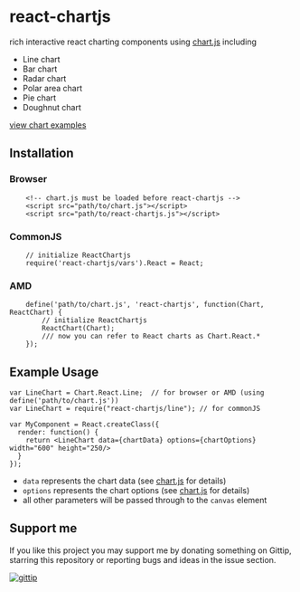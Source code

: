 react-chartjs
============

rich interactive react charting components using [chart.js](http://www.chartjs.org/) including

* Line chart
* Bar chart
* Radar chart
* Polar area chart
* Pie chart
* Doughnut chart

[view chart examples](http://jhudson8.github.io/react-chartjs/index.html)

Installation
------------
### Browser
```
    <!-- chart.js must be loaded before react-chartjs -->
    <script src="path/to/chart.js"></script>
    <script src="path/to/react-chartjs.js"></script>
```

### CommonJS
```
    // initialize ReactChartjs
    require('react-chartjs/vars').React = React;
```

### AMD
```
    define('path/to/chart.js', 'react-chartjs', function(Chart, ReactChart) {
        // initialize ReactChartjs
        ReactChart(Chart);
        /// now you can refer to React charts as Chart.React.*
    });
```

Example Usage
-------------
```
var LineChart = Chart.React.Line;  // for browser or AMD (using define('path/to/chart.js'))
var LineChart = require("react-chartjs/line"); // for commonJS

var MyComponent = React.createClass({
  render: function() {
    return <LineChart data={chartData} options={chartOptions} width="600" height="250/>
  }
});
```

* ```data``` represents the chart data (see [chart.js](http://www.chartjs.org/) for details)
* ```options``` represents the chart options (see [chart.js](http://www.chartjs.org/) for details)
* all other parameters will be passed through to the ```canvas``` element

## Support me

If you like this project you may support me by donating something on Gittip, starring this repository or reporting bugs and ideas in the issue section.

[![gittip](http://jhudson8.github.io/react-mixin-manager/gittip-button.jpg)](https://gratipay.com/jhudson8/)
